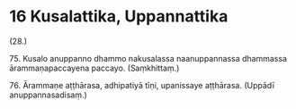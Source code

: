 # 16 Kusalattika, Uppannattika

(28.)

75\. Kusalo anuppanno dhammo nakusalassa naanuppannassa dhammassa ārammaṇapaccayena paccayo. (Saṃkhittaṃ.)

76\. Ārammaṇe aṭṭhārasa, adhipatiyā tīṇi, upanissaye aṭṭhārasa. (Uppādī anuppannasadisaṃ.)
